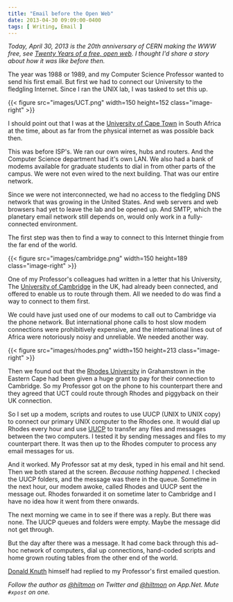 ```yaml
---
title: "Email before the Open Web"
date: 2013-04-30 09:09:00-0400
tags: [ Writing, Email ]
---
```


*Today, April 30, 2013 is the 20th anniversary of CERN making the WWW free, see [Twenty Years of a free, open web][1]. I thought I'd share a story about how it was like before then.*

The year was 1988 or 1989, and my Computer Science Professor wanted to send his first email. But first we had to connect our University to the fledgling Internet. Since I ran the UNIX lab, I was tasked to set this up.

{{< figure src="images/UCT.png" width=150 height=152 class="image-right" >}}

I should point out that I was at the [University of Cape Town][2] in South Africa at the time, about as far from the physical internet as was possible back then.

This was before ISP's. We ran our own wires, hubs and routers. And the Computer Science department had it's own LAN. We also had a bank of modems available for graduate students to dial in from other parts of the campus. We were not even wired to the next building. That was our entire network.

Since we were not interconnected, we had no access to the fledgling DNS network that was growing in the United States. And web servers and web browsers had yet to leave the lab and be opened up. And SMTP, which the planetary email network still depends on, would only work in a fully-connected environment.

The first step was then to find a way to connect to this Internet thingie from the far end of the world.

{{< figure src="images/cambridge.png" width=150 height=189 class="image-right" >}}

One of my Professor's colleagues had written in a letter that his University, The [University of Cambridge][3] in the UK, had already been connected, and offered to enable us to route through them. All we needed to do was find a way to connect to them first.

We could have just used one of our modems to call out to Cambridge via the phone network. But international phone calls to host slow modem connections were prohibitively expensive, and the international lines out of Africa were notoriously noisy and unreliable. We needed another way.

{{< figure src="images/rhodes.png" width=150 height=213 class="image-right" >}}

Then we found out that the [Rhodes University][4] in Grahamstown in the Eastern Cape had been given a huge grant to pay for their connection to Cambridge. So my Professor got on the phone to his counterpart there and they agreed that UCT could route through Rhodes and piggyback on their UK connection.

So I set up a modem, scripts and routes to use UUCP (UNIX to UNIX copy) to connect our primary UNIX computer to the Rhodes one. It would dial up Rhodes every hour and use [UUCP][5] to transfer any files and messages between the two computers. I tested it by sending messages and files to my counterpart there. It was then up to the Rhodes computer to process any email messages for us.

And it worked. My Professor sat at my desk, typed in his email and hit send. Then we both stared at the screen. *Because nothing happened.* I checked the UUCP folders, and the message was there in the queue.  Sometime in the next hour, our modem awoke, called Rhodes and UUCP sent the message out. Rhodes forwarded it on sometime later to Cambridge and I have no idea how it went from there onwards.

The next morning we came in to see if there was a reply. But there was none. The UUCP queues and folders were empty. Maybe the message did not get through.

But the day after there was a message. It had come back through this ad-hoc network of computers, dial up connections, hand-coded scripts and home grown routing tables from the other end of the world.

[Donald Knuth][6] himself had replied to my Professor's first emailed question.

*Follow the author as [@hiltmon](https://twitter.com/hiltmon) on Twitter and [@hiltmon](http://alpha.app.net/hiltmon) on App.Net. Mute `#xpost` on one.*

[1]:	http://info.cern.ch
[2]:	http://www.uct.ac.za
[3]:	http://www.cam.ac.uk
[4]:	http://www.ru.ac.za
[5]:	http://en.wikipedia.org/wiki/UUCP
[6]:	http://en.wikipedia.org/wiki/Donald_Knuth
